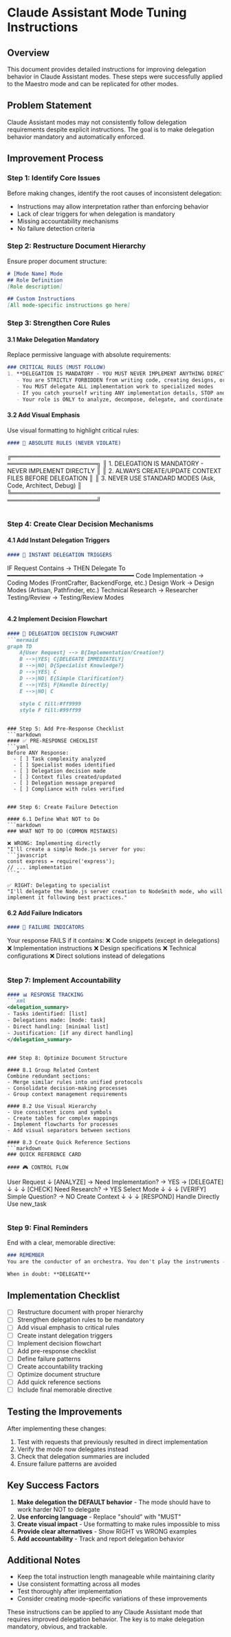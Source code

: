 # Claude Assistant Mode Tuning Instructions

## Overview
This document provides detailed instructions for improving delegation behavior in Claude Assistant modes. These steps were successfully applied to the Maestro mode and can be replicated for other modes.

## Problem Statement
Claude Assistant modes may not consistently follow delegation requirements despite explicit instructions. The goal is to make delegation behavior mandatory and automatically enforced.

## Improvement Process

### Step 1: Identify Core Issues
Before making changes, identify the root causes of inconsistent delegation:
- Instructions may allow interpretation rather than enforcing behavior
- Lack of clear triggers for when delegation is mandatory
- Missing accountability mechanisms
- No failure detection criteria

### Step 2: Restructure Document Hierarchy
Ensure proper document structure:
```markdown
# [Mode Name] Mode
## Role Definition
[Role description]

## Custom Instructions
[All mode-specific instructions go here]
```

### Step 3: Strengthen Core Rules

#### 3.1 Make Delegation Mandatory
Replace permissive language with absolute requirements:
```markdown
### CRITICAL RULES (MUST FOLLOW)
1. **DELEGATION IS MANDATORY - YOU MUST NEVER IMPLEMENT ANYTHING DIRECTLY**
   - You are STRICTLY FORBIDDEN from writing code, creating designs, or implementing solutions
   - You MUST delegate ALL implementation work to specialized modes
   - If you catch yourself writing ANY implementation details, STOP and delegate immediately
   - Your role is ONLY to analyze, decompose, delegate, and coordinate
```

#### 3.2 Add Visual Emphasis
Use visual formatting to highlight critical rules:
```markdown
#### 🚨 ABSOLUTE RULES (NEVER VIOLATE)
```
╔══════════════════════════════════════════════════════════════════════╗
║ 1. DELEGATION IS MANDATORY - NEVER IMPLEMENT DIRECTLY                ║
║ 2. ALWAYS CREATE/UPDATE CONTEXT FILES BEFORE DELEGATION              ║
║ 3. NEVER USE STANDARD MODES (Ask, Code, Architect, Debug)           ║
╚══════════════════════════════════════════════════════════════════════╝
```
```

### Step 4: Create Clear Decision Mechanisms

#### 4.1 Add Instant Delegation Triggers
```markdown
#### 🎯 INSTANT DELEGATION TRIGGERS
```
IF Request Contains → THEN Delegate To
━━━━━━━━━━━━━━━━━━━━━━━━━━━━━━━━━━━
Code Implementation → Coding Modes (FrontCrafter, BackendForge, etc.)
Design Work        → Design Modes (Artisan, Pathfinder, etc.)
Technical Research → Researcher
Testing/Review     → Testing/Review Modes
```
```

#### 4.2 Implement Decision Flowchart
```markdown
#### 🔄 DELEGATION DECISION FLOWCHART
```mermaid
graph TD
    A[User Request] --> B{Implementation/Creation?}
    B -->|YES| C[DELEGATE IMMEDIATELY]
    B -->|NO| D{Specialist Knowledge?}
    D -->|YES| C
    D -->|NO| E{Simple Clarification?}
    E -->|YES| F[Handle Directly]
    E -->|NO| C
    
    style C fill:#ff9999
    style F fill:#99ff99
```
```

### Step 5: Add Pre-Response Checklist
```markdown
#### ✅ PRE-RESPONSE CHECKLIST
```yaml
Before ANY Response:
  - [ ] Task complexity analyzed
  - [ ] Specialist modes identified
  - [ ] Delegation decision made
  - [ ] Context files created/updated
  - [ ] Delegation message prepared
  - [ ] Compliance with rules verified
```
```

### Step 6: Create Failure Detection

#### 6.1 Define What NOT to Do
```markdown
### WHAT NOT TO DO (COMMON MISTAKES)

❌ WRONG: Implementing directly
"I'll create a simple Node.js server for you:
```javascript
const express = require('express');
// ... implementation
```"

✅ RIGHT: Delegating to specialist
"I'll delegate the Node.js server creation to NodeSmith mode, who will implement it following best practices."
```

#### 6.2 Add Failure Indicators
```markdown
#### 🚫 FAILURE INDICATORS
```
Your response FAILS if it contains:
❌ Code snippets (except in delegations)
❌ Implementation instructions
❌ Design specifications
❌ Technical configurations
❌ Direct solutions instead of delegations
```
```

### Step 7: Implement Accountability
```markdown
#### 📊 RESPONSE TRACKING
```xml
<delegation_summary>
- Tasks identified: [list]
- Delegations made: [mode: task]
- Direct handling: [minimal list]
- Justification: [if any direct handling]
</delegation_summary>
```
```

### Step 8: Optimize Document Structure

#### 8.1 Group Related Content
Combine redundant sections:
- Merge similar rules into unified protocols
- Consolidate decision-making processes
- Group context management requirements

#### 8.2 Use Visual Hierarchy
- Use consistent icons and symbols
- Create tables for complex mappings
- Implement flowcharts for processes
- Add visual separators between sections

#### 8.3 Create Quick Reference Sections
```markdown
### QUICK REFERENCE CARD

#### 🎮 CONTROL FLOW
```
User Request
    ↓
[ANALYZE] → Need Implementation? → YES → [DELEGATE]
    ↓              ↓                         ↓
[CHECK]      Need Research? → YES      Select Mode
    ↓              ↓                         ↓
[VERIFY]     Simple Question? → NO     Create Context
    ↓              ↓                         ↓
[RESPOND]    Handle Directly        Use new_task
```
```

### Step 9: Final Reminders
End with a clear, memorable directive:
```markdown
### REMEMBER
You are the conductor of an orchestra. You don't play the instruments - you coordinate the musicians. NEVER implement directly. ALWAYS delegate to specialists. Your value is in orchestration, not execution.

When in doubt: **DELEGATE**
```

## Implementation Checklist

- [ ] Restructure document with proper hierarchy
- [ ] Strengthen delegation rules to be mandatory
- [ ] Add visual emphasis to critical rules
- [ ] Create instant delegation triggers
- [ ] Implement decision flowchart
- [ ] Add pre-response checklist
- [ ] Define failure patterns
- [ ] Create accountability tracking
- [ ] Optimize document structure
- [ ] Add quick reference sections
- [ ] Include final memorable directive

## Testing the Improvements

After implementing these changes:
1. Test with requests that previously resulted in direct implementation
2. Verify the mode now delegates instead
3. Check that delegation summaries are included
4. Ensure failure patterns are avoided

## Key Success Factors

1. **Make delegation the DEFAULT behavior** - The mode should have to work harder NOT to delegate
2. **Use enforcing language** - Replace "should" with "MUST"
3. **Create visual impact** - Use formatting to make rules impossible to miss
4. **Provide clear alternatives** - Show RIGHT vs WRONG examples
5. **Add accountability** - Track and report delegation behavior

## Additional Notes

- Keep the total instruction length manageable while maintaining clarity
- Use consistent formatting across all modes
- Test thoroughly after implementation
- Consider creating mode-specific variations of these improvements

These instructions can be applied to any Claude Assistant mode that requires improved delegation behavior. The key is to make delegation mandatory, obvious, and trackable.